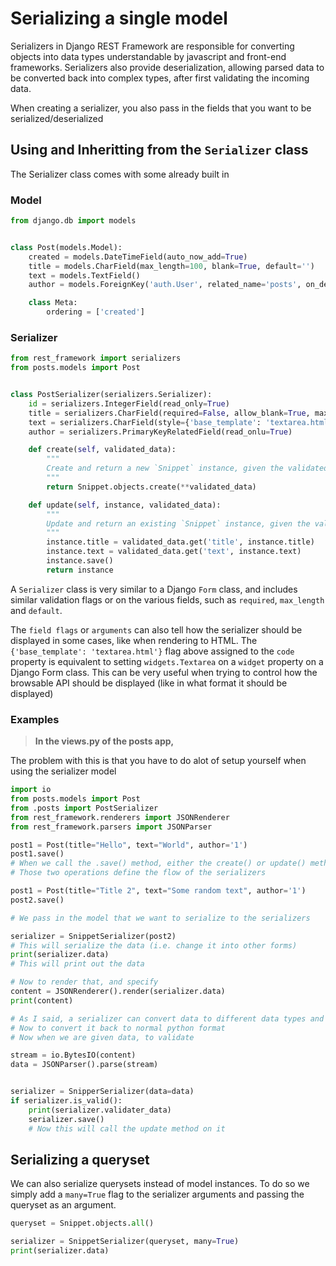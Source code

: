 # Serializing a single model

Serializers in Django REST Framework are responsible for converting objects into
data types understandable by javascript and front-end frameworks. Serializers
also provide deserialization, allowing parsed data to be converted back into
complex types, after first validating the incoming data.

When creating a serializer, you also pass in the fields that you want to be
serialized/deserialized

## Using and Inheritting from the `Serializer` class

The Serializer class comes with some already built in

### Model

```py
from django.db import models


class Post(models.Model):
    created = models.DateTimeField(auto_now_add=True)
    title = models.CharField(max_length=100, blank=True, default='')
    text = models.TextField()
    author = models.ForeignKey('auth.User', related_name='posts', on_delete=models.CASCADE)

    class Meta:
        ordering = ['created']
```

### Serializer

```py
from rest_framework import serializers
from posts.models import Post


class PostSerializer(serializers.Serializer):
    id = serializers.IntegerField(read_only=True)
    title = serializers.CharField(required=False, allow_blank=True, max_length=100)
    text = serializers.CharField(style={'base_template': 'textarea.html'})
    author = serializers.PrimaryKeyRelatedField(read_onlu=True)

    def create(self, validated_data):
        """
        Create and return a new `Snippet` instance, given the validated data.
        """
        return Snippet.objects.create(**validated_data)

    def update(self, instance, validated_data):
        """
        Update and return an existing `Snippet` instance, given the validated data.
        """
        instance.title = validated_data.get('title', instance.title)
        instance.text = validated_data.get('text', instance.text)
        instance.save()
        return instance
```

A `Serializer` class is very similar to a Django `Form` class, and includes
similar validation flags or on the various fields, such as `required`,
`max_length` and `default`.

The `field flags` or `arguments` can also tell how the serializer should be
displayed in some cases, like when rendering to HTML. The
`{'base_template': 'textarea.html'}` flag above assigned to the `code` property
is equivalent to setting `widgets.Textarea` on a `widget` property on a Django
Form class. This can be very useful when trying to control how the browsable API
should be displayed (like in what format it should be displayed)

### Examples

> **In the views.py of the posts app,**

The problem with this is that you have to do alot of setup yourself when using
the serializer model

```py
import io
from posts.models import Post
from .posts import PostSerializer
from rest_framework.renderers import JSONRenderer
from rest_framework.parsers import JSONParser

post1 = Post(title="Hello", text="World", author='1')
post1.save()
# When we call the .save() method, either the create() or update() methods is called
# Those two operations define the flow of the serializers

post1 = Post(title="Title 2", text="Some random text", author='1')
post2.save()

# We pass in the model that we want to serialize to the serializers

serializer = SnippetSerializer(post2)
# This will serialize the data (i.e. change it into other forms)
print(serializer.data)
# This will print out the data

# Now to render that, and specify
content = JSONRenderer().render(serializer.data)
print(content)

# As I said, a serializer can convert data to different data types and string types.
# Now to convert it back to normal python format
# Now when we are given data, to validate

stream = io.BytesIO(content)
data = JSONParser().parse(stream)


serializer = SnipperSerializer(data=data)
if serializer.is_valid():
    print(serializer.validater_data)
    serializer.save()
    # Now this will call the update method on it
```

## Serializing a queryset

We can also serialize querysets instead of model instances. To do so we simply
add a `many=True` flag to the serializer arguments and passing the queryset as
an argument.

```py
queryset = Snippet.objects.all()

serializer = SnippetSerializer(queryset, many=True)
print(serializer.data)
```
